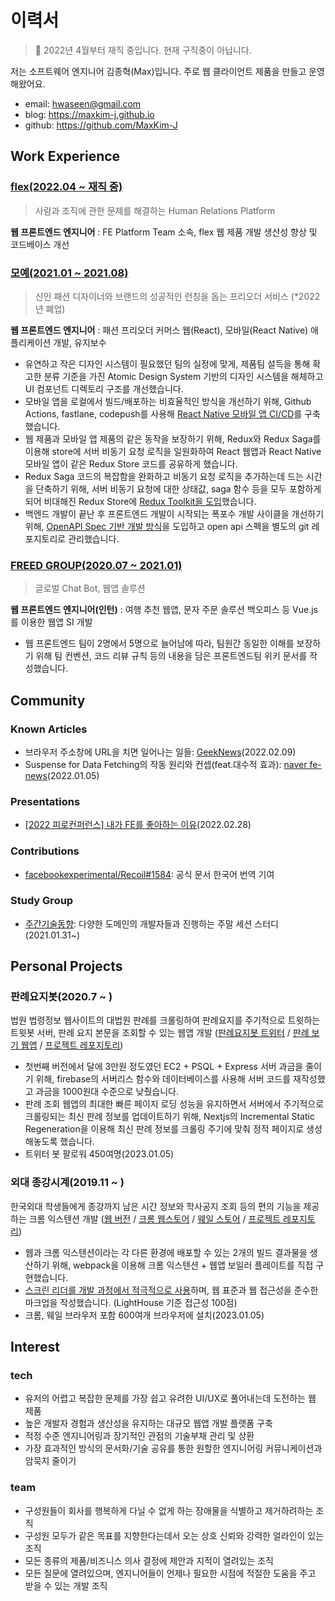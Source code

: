 # 이력서

> 👔 2022년 4월부터 재직 중입니다. 현재 구직중이 아닙니다.

저는 소프트웨어 엔지니어 김종혁(Max)입니다. 주로 웹 클라이언트 제품을 만들고 운영해왔어요.

- email: hwaseen@gmail.com
- blog: https://maxkim-j.github.io
- github: https://github.com/MaxKim-J

## Work Experience

### [flex(2022.04 ~ 재직 중)](https://flex.team/)

> 사람과 조직에 관한 문제를 해결하는 Human Relations Platform

**웹 프론트엔드 엔지니어** : FE Platform Team 소속, flex 웹 제품 개발 생산성 향상 및 코드베이스 개선

### [모예(2021.01 ~ 2021.08)](http://bobbinjournal.com/archives/20514)

> 신인 패션 디자이너와 브랜드의 성공적인 런칭을 돕는 프리오더 서비스 (\*2022년 폐업)

**웹 프론트엔드 엔지니어** : 패션 프리오더 커머스 웹(React), 모바일(React Native) 애플리케이션 개발, 유지보수

- 유연하고 작은 디자인 시스템이 필요했던 팀의 실정에 맞게, 제품팀 설득을 통해 확고한 분류 기준을 가진 Atomic Design System 기반의 디자인 시스템을 해체하고 UI 컴포넌트 디렉토리 구조를 개선했습니다.
- 모바일 앱을 로컬에서 빌드/배포하는 비효율적인 방식을 개선하기 위해, Github Actions, fastlane, codepush를 사용해 [React Native 모바일 앱 CI/CD](https://maxkim-j.github.io/posts/react-native-ci-cd)를 구축했습니다.
- 웹 제품과 모바일 앱 제품의 같은 동작을 보장하기 위해, Redux와 Redux Saga를 이용해 store에 서버 비동기 요청 로직을 일원화하여 React 웹앱과 React Native 모바일 앱이 같은 Redux Store 코드를 공유하게 했습니다.
- Redux Saga 코드의 복잡함을 완화하고 비동기 요청 로직을 추가하는데 드는 시간을 단축하기 위해, 서버 비동기 요청에 대한 상태값, saga 함수 등을 모두 포함하게 되어 비대해진 Redux Store에 [Redux Toolkit을 도입](https://maxkim-j.github.io/posts/redux-store-structure)했습니다.
- 백엔드 개발이 끝난 후 프론트엔드 개발이 시작되는 폭포수 개발 사이클을 개선하기 위해, [OpenAPI Spec 기반 개발 방식](https://projectmaxkim.notion.site/0228-OpenAPI-46c3c26970b2407eb8c4b063bf0bff55)을 도입하고 open api 스펙을 별도의 git 레포지토리로 관리했습니다.

### [FREED GROUP(2020.07 ~ 2021.01)](https://www.freed.group/)

> 글로벌 Chat Bot, 웹앱 솔루션

**웹 프론트엔드 엔지니어(인턴)** : 여행 추천 웹앱, 문자 주문 솔루션 백오피스 등 Vue.js를 이용한 웹앱 SI 개발

- 웹 프론트엔드 팀이 2명에서 5명으로 늘어남에 따라, 팀원간 동일한 이해를 보장하기 위해 팀 컨벤션, 코드 리뷰 규칙 등의 내용을 담은 프론트엔드팀 위키 문서를 작성했습니다.

## Community

### Known Articles

- 브라우저 주소창에 URL을 치면 일어나는 일들: [GeekNews](https://twitter.com/GeekNewsBot/status/1491218802474127362)(2022.02.09)
- Suspense for Data Fetching의 작동 원리와 컨셉(feat.대수적 효과): [naver fe-news](https://github.com/naver/fe-news/blob/master/issues/2021-12.md)(2022.01.05)

### Presentations

- [[2022 피로컨퍼런스] 내가 FE를 좋아하는 이유](https://www.youtube.com/watch?v=8vKSx9KXddI)(2022.02.28)

### Contributions

- [facebookexperimental/Recoil#1584](https://github.com/facebookexperimental/Recoil/pull/1584): 공식 문서 한국어 번역 기여

### Study Group

- [주간기술동향](https://www.notion.so/d43fd4a132234c028ad3a1500c97c5b1): 다양한 도메인의 개발자들과 진행하는 주말 세션 스터디(2021.01.31~)

## Personal Projects

### 판례요지봇(2020.7 ~ )

법원 법령정보 웹사이트의 대법원 판례를 크롤링하여 판례요지를 주기적으로 트윗하는 트윗봇 서버, 판례 요지 본문을 조회할 수 있는 웹앱 개발 ([판례요지봇 트위터](https://twitter.com/precedent_bot) / [판례 보기 웹앱](https://supreme-court-tweet-bot.vercel.app/) / [프로젝트 레포지토리](https://github.com/MaxKim-J/supreme-court-tweet-bot))

- 첫번째 버전에서 달에 3만원 정도였던 EC2 + PSQL + Express 서버 과금을 줄이기 위해, firebase의 서버리스 함수와 데이터베이스를 사용해 서버 코드를 재작성했고 과금을 1000원대 수준으로 낮췄습니다.
- 판례 조회 웹앱의 최대한 빠른 페이지 로딩 성능을 유지하면서 서버에서 주기적으로 크롤링되는 최신 판례 정보를 업데이트하기 위해, Nextjs의 Incremental Static Regeneration을 이용해 최신 판례 정보를 크롤링 주기에 맞춰 정적 페이지로 생성해놓도록 했습니다.
- 트위터 봇 팔로워 450여명(2023.01.05)

### 외대 종강시계(2019.11 ~ )

한국외대 학생들에게 종강까지 남은 시간 정보와 학사공지 조회 등의 편의 기능을 제공하는 크롬 익스텐션 개발 ([웹 버전](http://hufs-semester-clock-web.s3-website.ap-northeast-2.amazonaws.com/) / [크롬 웹스토어](https://chrome.google.com/webstore/detail/%EC%99%B8%EB%8C%80-%EC%A2%85%EA%B0%95%EC%8B%9C%EA%B3%84/jadlpknbgnmmelikpcaogikohieafaem?hl=ko) / [웨일 스토어](https://store.whale.naver.com/detail/mckjnmgioalpnggjipjkmadnandhomei) / [프로젝트 레포지토리](https://github.com/MaxKim-J/hufs-semester-clock-v2))

- 웹과 크롬 익스텐션이라는 각 다른 환경에 배포할 수 있는 2개의 빌드 결과물을 생산하기 위해, webpack을 이용해 크롬 익스텐션 + 웹앱 보일러 플레이트를 직접 구현했습니다.
- [스크린 리더를 개발 과정에서 적극적으로 사용](https://maxkim-j.github.io/posts/web-accessiblity-virtuous-cycle)하며, 웹 표준과 웹 접근성을 준수한 마크업을 작성했습니다. (LightHouse 기준 접근성 100점)
- 크롬, 웨일 브라우저 포함 600여개 브라우저에 설치(2023.01.05)

## Interest

### tech

- 유저의 어렵고 복잡한 문제를 가장 쉽고 유려한 UI/UX로 풀어내는데 도전하는 웹 제품
- 높은 개발자 경험과 생산성을 유지하는 대규모 웹앱 개발 플랫폼 구축
- 적정 수준 엔지니어링과 장기적인 관점의 기술부채 관리 및 상환
- 가장 효과적인 방식의 문서화/기술 공유를 통한 원할한 엔지니어링 커뮤니케이션과 암묵지 줄이기

### team

- 구성원들이 회사를 행복하게 다닐 수 없게 하는 장애물을 식별하고 제거하려하는 조직
- 구성원 모두가 같은 목표를 지향한다는데서 오는 상호 신뢰와 강력한 얼라인이 있는 조직
- 모든 종류의 제품/비즈니스 의사 결정에 제안과 지적이 열려있는 조직
- 모든 질문에 열려있으며, 엔지니어들이 언제나 필요한 시점에 적절한 도움을 주고 받을 수 있는 개발 조직
